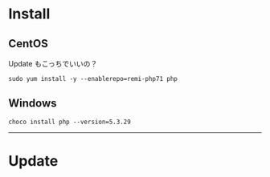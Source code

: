 # Install

## CentOS
Update もこっちでいいの？
```
sudo yum install -y --enablerepo=remi-php71 php
```


## Windows
```
choco install php --version=5.3.29
```

_________________________________________________________
# Update


